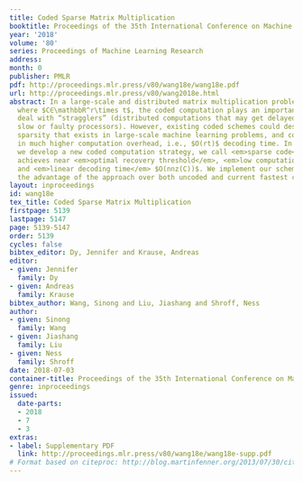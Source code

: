 ```yaml
---
title: Coded Sparse Matrix Multiplication
booktitle: Proceedings of the 35th International Conference on Machine Learning
year: '2018'
volume: '80'
series: Proceedings of Machine Learning Research
address: 
month: 0
publisher: PMLR
pdf: http://proceedings.mlr.press/v80/wang18e/wang18e.pdf
url: http://proceedings.mlr.press/v80/wang2018e.html
abstract: In a large-scale and distributed matrix multiplication problem $C=A^⊺B$,
  where $C∈\mathbbR^r\times t$, the coded computation plays an important role to effectively
  deal with “stragglers” (distributed computations that may get delayed due to few
  slow or faulty processors). However, existing coded schemes could destroy the significant
  sparsity that exists in large-scale machine learning problems, and could result
  in much higher computation overhead, i.e., $O(rt)$ decoding time. In this paper,
  we develop a new coded computation strategy, we call <em>sparse code</em>, which
  achieves near <em>optimal recovery threshold</em>, <em>low computation overhead</em>,
  and <em>linear decoding time</em> $O(nnz(C))$. We implement our scheme and demonstrate
  the advantage of the approach over both uncoded and current fastest coded strategies.
layout: inproceedings
id: wang18e
tex_title: Coded Sparse Matrix Multiplication
firstpage: 5139
lastpage: 5147
page: 5139-5147
order: 5139
cycles: false
bibtex_editor: Dy, Jennifer and Krause, Andreas
editor:
- given: Jennifer
  family: Dy
- given: Andreas
  family: Krause
bibtex_author: Wang, Sinong and Liu, Jiashang and Shroff, Ness
author:
- given: Sinong
  family: Wang
- given: Jiashang
  family: Liu
- given: Ness
  family: Shroff
date: 2018-07-03
container-title: Proceedings of the 35th International Conference on Machine Learning
genre: inproceedings
issued:
  date-parts:
  - 2018
  - 7
  - 3
extras:
- label: Supplementary PDF
  link: http://proceedings.mlr.press/v80/wang18e/wang18e-supp.pdf
# Format based on citeproc: http://blog.martinfenner.org/2013/07/30/citeproc-yaml-for-bibliographies/
---
```

